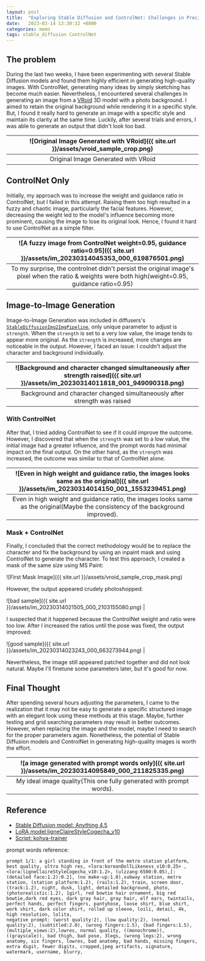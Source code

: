 ```yaml
---
layout: post
title:  "Exploring Stable Diffusion and ControlNet: Challenges in Precisely Generating Images"
date:   2023-03-14 13:30:32 +0800
categories: memo
tags: stable_diffusion ControlNet
---
```


## The problem

During the last two weeks, I have been experimenting with several Stable Diffusion models and found them highly efficient in generating high-quality images. With ControlNet, generating many ideas by simply sketching has become much easier. Nevertheless, I encountered several challenges in generating an image from a [VRoid](https://vroid.com/en/studio) 3D model with a photo background. I aimed to retain the original background while rendering it in a specific style. But, I found it really hard to generate an image with a specific style and maintain its clarity at the same time. Luckily, after several trials and errors, I was able to generate an output that didn't look too bad.

| ![Original Image Generated with VRoid]({{ site.url }}/assets/vroid_sample_crop.png) |
|:--:|
|Original Image Generated with VRoid|



## ControlNet Only

Initially, my approach was to increase the weight and guidance ratio in ControlNet, but I failed in this attempt. Raising them too high resulted in a fuzzy and chaotic image, particularly the facial features. However, decreasing the weight led to the model's influence becoming more prominent, causing the image to lose its original look. Hence, I found it hard to use ControlNet as a simple filter.

| ![A fuzzy image from ControlNet weight=0.95, guidance ratio=0.95]({{ site.url }}/assets/im_20230314045353_000_619876501.png) |
|:--:|
|To my surprise, the controlnet didn't persist the original image's pixel when the ratio & weights were both high(weight=0.95, guidance ratio=0.95)|

## Image-to-Image Generation

Image-to-Image Generation was included in diffusers's [`StableDiffusionImg2ImgPipeline`](https://huggingface.co/docs/diffusers/api/pipelines/stable_diffusion/img2img), only unique parameter to adjust is `strength`. When the `strength` is set to a very low value, the image tends to appear more original. As the `strength` is increased, more changes are noticeable in the output. However, I faced an issue: I couldn't adjust the character and background individually.

| ![Background and character changed simultaneously after strength raised]({{ site.url }}/assets/im_20230314011818_001_949090318.png) |
|:--:|
|Background and character changed simultaneously after strength was raised|

### With ControlNet

After that, I tried adding ControlNet to see if it could improve the outcome. However, I discovered that when the `strength` was set to a low value, the initial image had a greater influence, and the prompt words had minimal impact on the final output. On the other hand, as the `strength` was increased, the outcome was similar to that of ControlNet alone.

| ![Even in high weight and guidance ratio, the images looks same as the original]({{ site.url }}/assets/im_20230314014150_001_1553239451.png) |
|:--:|
|Even in high weight and guidance ratio, the images looks same as the original(Maybe the consistency of the background improved).|


### Mask + ControlNet

Finally, I concluded that the correct methodology would be to replace the character and fix the background by using an inpaint mask and using ControlNet to generate the character. To test this approach, I created a mask of the same size using MS Paint:

![First Mask Image]({{ site.url }}/assets/vroid_sample_crop_mask.png)

However, the output appeared crudely photoshopped:

![bad sample]({{ site.url }}/assets/im_20230314021505_000_2103155080.png) |

I suspected that it happened because the ControlNet weight and ratio were too low. After I increased the ratios until the pose was fixed, the output improved:

![good sample]({{ site.url }}/assets/im_20230314023243_000_663273944.png) |

Nevertheless, the image still appeared patched together and did not look natural. Maybe I'll finetune some parameters later, but it's good for now.

## Final Thought

After spending several hours adjusting the parameters, I came to the realization that it may not be easy to generate a specific structured image with an elegant look using these methods at this stage. Maybe, further testing and grid searching parameters may result in better outcomes. However, when replacing the image and the model, maybe I need to search for the proper parameters again. Nonetheless, the potential of Stable Diffusion models and ControlNet in generating high-quality images is worth the effort.

| ![a image generated with prompt words only]({{ site.url }}/assets/im_20230314095849_000_211825335.png) |
|:--:|
|My ideal image quality(This one fully generated with prompt words).|


## Reference

- [Stable Diffusion model: Anything 4.5](https://huggingface.co/andite/anything-v4.0)
- [LoRA model:ligneClaireStyleCogecha_v10](https://civitai.com/models/5406/ligne-claire-stylecogecha)
- [Script: kohya-trainer](https://github.com/Linaqruf/kohya-trainer)

prompt words reference:
```
prompt 1/1: a girl standing in front of the metro station platform, best quality, ultra high res, <lora:koreanDollLikeness_v10:0.25> , <lora:ligneClaireStyleCogecha_v10:1.2>, (ulzzang-6500:0.05),[:(detailed face:1.2):0.2], (no make-up:1.0),subway station, metro station, (station platform:1.2), (rails:1.2), train, screen door, (track:1.2), night, dusk, light, detailed background, photo, (photorealistic:1.2), 1girl, red bowtie hair ornament, big red bowtie,dark red eyes, dark gray hair, gray hair, elf ears, twintails, perfect hands, perfect fingers, pantyhose, loose shirt, blue shirt, work shirt, dark color shirt, rolled up sleeve, loili, detail, 4k, high resolution, lolita, 
negative prompt: (worst quality:2), (low quality:2), (normal quality:2), (subtitled:2.0), (wrong fingers:1.5), (bad fingers:1.5), (multiple_views:2),lowres, normal quality, ((monochrome)), ((grayscale)), bad thigh, bad pose, 3legs, (wrong legs:2), wrong anatomy, six fingers, lowres, bad anatomy, bad hands, missing fingers, extra digit, fewer digits, cropped,jpeg artifacts, signature, watermark, username, blurry,
```
